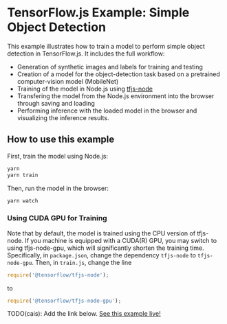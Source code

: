 # TensorFlow.js Example: Simple Object Detection

This example illustrates how to train a model to perform simple object
detection in TensorFlow.js. It includes the full workflow:

- Generation of synthetic images and labels for training and testing
- Creation of a model for the object-detection task based on a pretrained
  computer-vision model (MobileNet)
- Training of the model in Node.js using [tfjs-node](https://github.com/tensorflow/tfjs-node)
- Transfering the model from the Node.js environment into the browser
  through saving and loading
- Performing inference with the loaded model in the browser and visualizing
  the inference results.

## How to use this example

First, train the model using Node.js:

```sh
yarn
yarn train 
```

Then, run the model in the browser:

```sh
yarn watch
```

### Using CUDA GPU for Training

Note that by default, the model is trained using the CPU version of tfjs-node.
If you machine is equipped with a CUDA(R) GPU, you may switch to using
tfjs-node-gpu, which will significantly shorten the training time. Specifically,
in `package.json`, change the dependency `tfjs-node` to `tfjs-node-gpu`. Then,
in `train.js`, change the line 

```js
require('@tensorflow/tfjs-node');
```

to

```js
require('@tensorflow/tfjs-node-gpu');
```

TODO(cais): Add the link below.
[See this example live!](./README.md)
